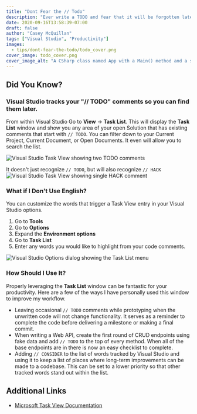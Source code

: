 ```yaml
---
title: "Dont Fear the // Todo"
description: "Ever write a TODO and fear that it will be forgotten later? Use the Visual Studio Task List to keep track of work in progress."
date: 2020-09-16T13:58:39-07:00
draft: false
author: "Casey McQuillan"
tags: ["Visual Studio", "Productivity"]
images:
  - tips/dont-fear-the-todo/todo_cover.png
cover_image: todo_cover.png
cover_image_alt: "A CSharp class named App with a Main() method and a single comment that says 'TODO: Don't be afraid' with a sunglasses emoji."
---
```


## Did You Know?

### Visual Studio tracks your "// TODO" comments so you can find them later.

From within Visual Studio Go to **View** -> **Task List**. This will display the **Task List** window and show you any area of your open Solution that has existing comments that start with `// TODO`. You can filter down to your Current Project, Current Document, or Open Documents. It even will allow you to search the list.

![Visual Studio Task View showing two TODO comments](visual_studio_task_view.png)

It doesn't just recognize `// TODO`, but will also recognize `// HACK`
![Visual Studio Task View showing single HACK comment](visual_studio_task_view_hack.png)

### What if I Don't Use English?

You can customize the words that trigger a Task View entry in your Visual Studio options. 

1. Go to **Tools**
2. Go to **Options**
3. Expand the **Environment options**
4. Go to **Task List**
5. Enter any words you would like to highlight from your code comments.

![Visual Studio Options dialog showing the Task List menu](visual_studio_task_list_options.png)

### How Should I Use It?

Properly leveraging the **Task List** window can be fantastic for your productivity. Here are a few of the ways I have personally used this window to improve my workflow.

* Leaving occasional `// TODO` comments while prototyping when the unwritten code will not change functionality. It serves as a reminder to complete the code before delivering a milestone or making a final commit.
* When writing a Web API, create the first round of CRUD endpoints using fake data and add `// TODO` to the top of every method. When all of the base endpoints are in there is now an easy checklist to complete.
* Adding `// CONSIDER` to the list of words tracked by Visual Studio and using it to keep a list of places where long-term improvements can be made to a codebase. This can be set to a lower priority so that other tracked words stand out within the list.

## Additional Links

* [Microsoft Task View Documentation](https://docs.microsoft.com/en-us/visualstudio/ide/using-the-task-list?view=vs-2019)